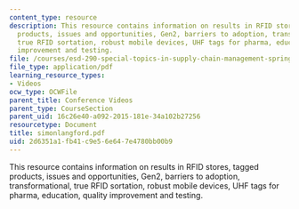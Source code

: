 ```yaml
---
content_type: resource
description: This resource contains information on results in RFID stores, tagged
  products, issues and opportunities, Gen2, barriers to adoption, transformational,
  true RFID sortation, robust mobile devices, UHF tags for pharma, education, quality
  improvement and testing.
file: /courses/esd-290-special-topics-in-supply-chain-management-spring-2005/2d6351a1fb41c9e56e647e4780bb00b9_simonlangford.pdf
file_type: application/pdf
learning_resource_types:
- Videos
ocw_type: OCWFile
parent_title: Conference Videos
parent_type: CourseSection
parent_uid: 16c26e40-a092-2015-181e-34a102b27256
resourcetype: Document
title: simonlangford.pdf
uid: 2d6351a1-fb41-c9e5-6e64-7e4780bb00b9
---
```

This resource contains information on results in RFID stores, tagged products, issues and opportunities, Gen2, barriers to adoption, transformational, true RFID sortation, robust mobile devices, UHF tags for pharma, education, quality improvement and testing.

